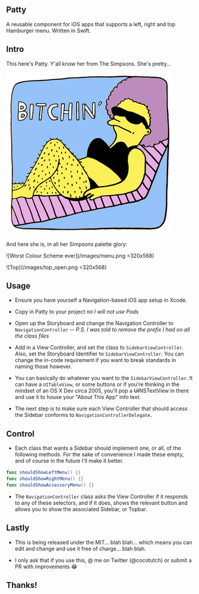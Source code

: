 ## Patty
A reusable component for iOS apps that supports a left, right and top Hamburger menu. Written in Swift.

## Intro
This here's Patty. Y'all know her from The Simpsons. She's pretty...

![Oh God Why](/images/bitchin.gif)

And here she is, in all her Simpsons palette glory:

![Worst Colour Scheme ever](/images/menu.png =320x568)

![Top](/images/top_open.png =320x568)

## Usage
- Ensure you have yourself a Navigation-based iOS app setup in Xcode.

- Copy in Patty to your project _no I will not use Pods_

- Open up the Storyboard and change the Navigation Controller to `NavigationController`
-- _P.S. I was told to remove the prefix I had on all the class files_

- Add in a View Controller, and set the class to `SidebarViewController`. Also, set the Storyboard Identifier to `SidebarViewController`. You can change the in-code requirement if you want to break standards in naming those however.

- You can basically do whatever you want to the `SidebarViewController`. It can have a `UITableView`, or some buttons or if you're thinking in the mindset of an OS X Dev circa 2005, you'll pop a ~~UI~~NSTextView in there and use it to house your "About This App" info text.

- The next step is to make sure each View Controller that should access the Sidebar conforms to `NavigationControllerDelegate.`

## Control

- Each class that wants a Sidebar should implement one, or all, of the following methods. For the sake of convenience I made these empty, and of course in the future I'll make it better.

```swift
func shouldShowLeftMenu() {}
func shouldShowRightMenu() {}
func shouldShowAccessoryMenu() {}
```

- The `NavigationController` class asks the View Controller if it responds to any of these selectors, and if it does, shows the relevant button and allows you to show the associated Sidebar, or Topbar.

## Lastly

- This is being released under the MIT... blah blah... which means you can edit and change and use it free of charge... blah blah.

- I only ask that if you use this, @ me on Twitter (@cocotutch) or submit a PR with improvements :joy:

## Thanks!
